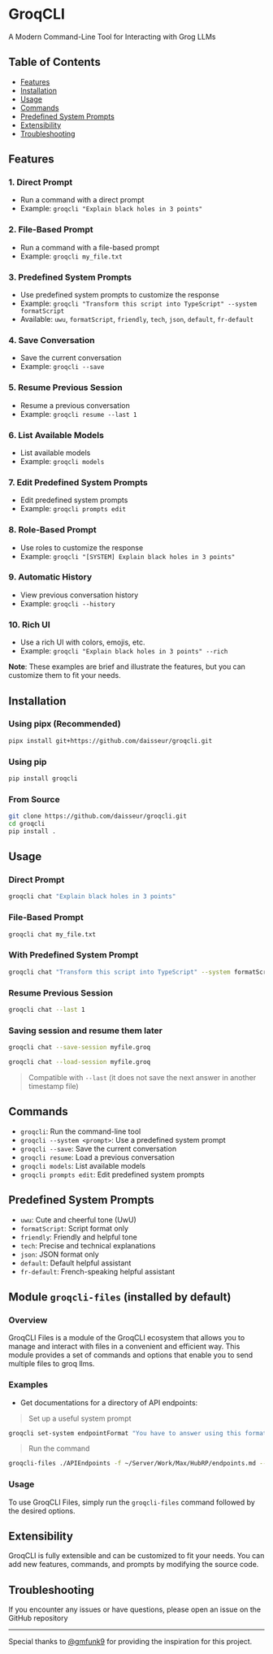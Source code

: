 # GroqCLI

A Modern Command-Line Tool for Interacting with Grog LLMs

## Table of Contents


* [Features](#features)
* [Installation](#installation)
* [Usage](#usage)
* [Commands](#commands)
* [Predefined System Prompts](#predefined-system-prompts)
* [Extensibility](#extensibility)
* [Troubleshooting](#troubleshooting)

## Features


### 1. **Direct Prompt**

* Run a command with a direct prompt
* Example: `groqcli "Explain black holes in 3 points"`

### 2. **File-Based Prompt**

* Run a command with a file-based prompt
* Example: `groqcli my_file.txt`

### 3. **Predefined System Prompts**

* Use predefined system prompts to customize the response
* Example: `groqcli "Transform this script into TypeScript" --system formatScript`
* Available: `uwu`, `formatScript`, `friendly`, `tech`, `json`, `default`, `fr-default`

### 4. **Save Conversation**

* Save the current conversation
* Example: `groqcli --save`

### 5. **Resume Previous Session**

* Resume a previous conversation
* Example: `groqcli resume --last 1`

### 6. **List Available Models**

* List available models
* Example: `groqcli models`

### 7. **Edit Predefined System Prompts**

* Edit predefined system prompts
* Example: `groqcli prompts edit`

### 8. **Role-Based Prompt**

* Use roles to customize the response
* Example: `groqcli "[SYSTEM] Explain black holes in 3 points"`

### 9. **Automatic History**

* View previous conversation history
* Example: `groqcli --history`

### 10. **Rich UI**

* Use a rich UI with colors, emojis, etc.
* Example: `groqcli "Explain black holes in 3 points" --rich`

**Note**: These examples are brief and illustrate the features, but you can customize them to fit your needs.

## Installation


### Using pipx (Recommended)

```bash
pipx install git+https://github.com/daisseur/groqcli.git
```

### Using pip

```bash
pip install groqcli
```

### From Source

```bash
git clone https://github.com/daisseur/groqcli.git
cd groqcli
pip install .
```

## Usage


### Direct Prompt

```bash
groqcli chat "Explain black holes in 3 points"
```

### File-Based Prompt

```bash
groqcli chat my_file.txt
```

### With Predefined System Prompt

```bash
groqcli chat "Transform this script into TypeScript" --system formatScript
```

### Resume Previous Session

```bash
groqcli chat --last 1
```

### Saving session and resume them later
```bash
groqcli chat --save-session myfile.groq
```
```bash
groqcli chat --load-session myfile.groq
```
> Compatible with `--last` (it does not save the next answer in another timestamp file)


## Commands


* `groqcli`: Run the command-line tool
* `groqcli --system <prompt>`: Use a predefined system prompt
* `groqcli --save`: Save the current conversation
* `groqcli resume`: Load a previous conversation
* `groqcli models`: List available models
* `groqcli prompts edit`: Edit predefined system prompts

## Predefined System Prompts


* `uwu`: Cute and cheerful tone (UwU)
* `formatScript`: Script format only
* `friendly`: Friendly and helpful tone
* `tech`: Precise and technical explanations
* `json`: JSON format only
* `default`: Default helpful assistant
* `fr-default`: French-speaking helpful assistant




## Module `groqcli-files` (installed by default)

### Overview

GroqCLI Files is a module of the GroqCLI ecosystem that allows you to manage and interact with files in a convenient and efficient way. This module provides a set of commands and options that enable you to send multiple files to groq llms.


### Examples


* Get documentations for a directory of API endpoints:
> Set up a useful system prompt
```bash
groqcli set-system endpointFormat "You have to answer using this format: # {endoint path}\nEach params (both required and optional) * `{params}`: `{type}`"
```
> Run the command
```bash
groqcli-files ./APIEndpoints -f ~/Server/Work/Max/HubRP/endpoints.md --system endpointFormat
```

### Usage

To use GroqCLI Files, simply run the `groqcli-files` command followed by the desired options.


## Extensibility

GroqCLI is fully extensible and can be customized to fit your needs. You can add new features, commands, and prompts by modifying the source code.

## Troubleshooting

If you encounter any issues or have questions, please open an issue on the GitHub repository

---

Special thanks to [@gmfunk9](https://github.com/gmfunk9/groq_cli) for providing the inspiration for this project.
